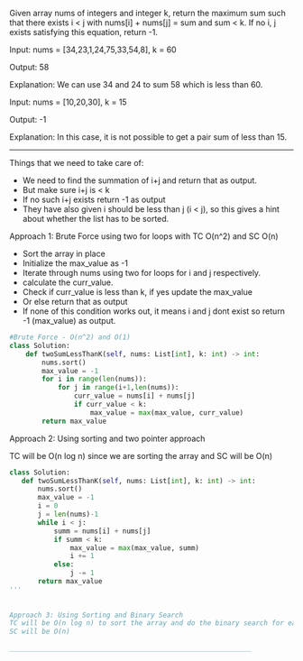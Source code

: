 Given array nums of integers and integer k, return the maximum sum such that there exists i < j with nums[i] + nums[j] = sum 
and sum < k. If no i, j exists satisfying this equation, return -1.

Input: nums = [34,23,1,24,75,33,54,8], k = 60

Output: 58

Explanation: We can use 34 and 24 to sum 58 which is less than 60.

Input: nums = [10,20,30], k = 15

Output: -1

Explanation: In this case, it is not possible to get a pair sum of less than 15.

__________________________________________________________________________________________________

Things that we need to take care of:
* We need to find the summation of i+j and return that as output.
* But make sure i+j is < k
* If no such i+j exists return -1 as output
* They have also given i should be less than j (i < j), so this gives a hint about whether the list has to be sorted.

Approach 1: Brute Force using two for loops with TC O(n^2) and SC O(n)
* Sort the array in place
* Initialize the max_value as -1
* Iterate through nums using two for loops for i and j respectively.
* calculate the curr_value.
* Check if curr_value is less than k, if yes update the max_value
* Or else return that as output
* If none of this condition works out, it means i and j dont exist so return -1 (max_value) as output.

```python
#Brute Force - O(n^2) and O(1)
class Solution:
    def twoSumLessThanK(self, nums: List[int], k: int) -> int:
        nums.sort()
        max_value = -1
        for i in range(len(nums)):
            for j in range(i+1,len(nums)):
                curr_value = nums[i] + nums[j]
                if curr_value < k:
                    max_value = max(max_value, curr_value)
        return max_value
```

Approach 2: Using sorting and two pointer approach

TC will be O(n log n) since we are sorting the array and SC will be O(n)

 ```python
 class Solution:
    def twoSumLessThanK(self, nums: List[int], k: int) -> int:
        nums.sort()
        max_value = -1
        i = 0
        j = len(nums)-1
        while i < j:
            summ = nums[i] + nums[j]
            if summ < k:
                max_value = max(max_value, summ)
                i += 1
            else:
                j -= 1
        return max_value
'''
    
        
 Approach 3: Using Sorting and Binary Search 
 TC will be O(n log n) to sort the array and do the binary search for each element.
 SC will be O(n)
 
 ____________________________________________________________
